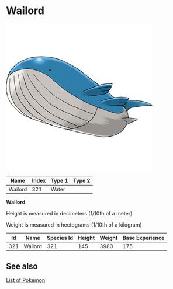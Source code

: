 # Wailord


![Wailord](images/321.png)

| **Name** | **Index** | **Type 1** | **Type 2** |
|----|----|----|----|
| Wailord | 321 | Water  |  |

**Wailord** 


Height is measured in decimeters (1/10th of a meter)

Weight is measured in hectograms (1/10th of a kilogram)

| **Id** | **Name** | **Species Id** | **Height** | **Weight** | **Base Experience** |
|--------|----------|----------------|------------|------------|---------------------|
| 321 | Wailord | 321 | 145 | 3980 | 175 |


## See also

[List of Pokémon](../pokemon.md)
